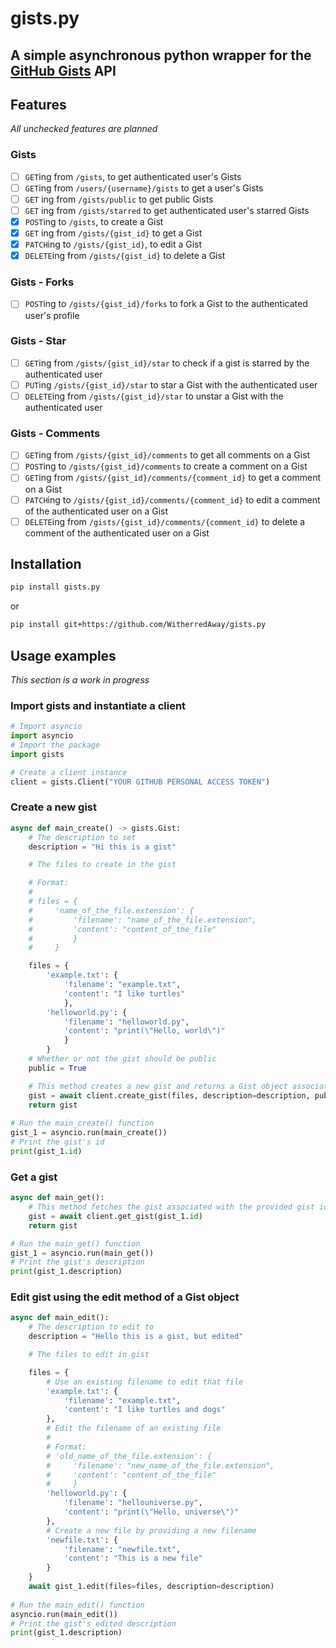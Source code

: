 # gists.py

A simple asynchronous python wrapper for the [GitHub Gists](https://docs.github.com/en/rest/reference/gists) API
----------

## Features
*All unchecked features are planned*
### Gists
- [ ] `GET`ing from `/gists`, to get authenticated user's Gists
- [ ] `GET`ing from `/users/{username}/gists` to get a user's Gists
- [ ] `GET` ing from `/gists/public` to get public Gists
- [ ] `GET` ing from `/gists/starred` to get authenticated user's starred Gists
- [X] `POST`ing to `/gists`, to create a Gist
- [X] `GET` ing from `/gists/{gist_id}` to get a Gist
- [X] `PATCH`ing to `/gists/{gist_id}`, to edit a Gist
- [X] `DELETE`ing from `/gists/{gist_id}` to delete a Gist
### Gists - Forks
- [ ] `POST`ing to `/gists/{gist_id}/forks` to fork a Gist to the authenticated user's profile
### Gists - Star
- [ ] `GET`ing from `/gists/{gist_id}/star` to check if a gist is starred by the authenticated user
- [ ] `PUT`ing `/gists/{gist_id}/star` to star a Gist with the authenticated user
- [ ] `DELETE`ing from `/gists/{gist_id}/star` to unstar a Gist with the authenticated user
### Gists - Comments
- [ ] `GET`ing from `/gists/{gist_id}/comments` to get all comments on a Gist
- [ ] `POST`ing to `/gists/{gist_id}/comments` to create a comment on a Gist
- [ ] `GET`ing from `/gists/{gist_id}/comments/{comment_id}` to get a comment on a Gist
- [ ] `PATCH`ing to `/gists/{gist_id}/comments/{comment_id}` to edit a comment of the authenticated user on a Gist
- [ ] `DELETE`ing from `/gists/{gist_id}/comments/{comment_id}` to delete a comment of the authenticated user on a Gist

## Installation
```sh
pip install gists.py
```
or
```sh
pip install git+https://github.com/WitherredAway/gists.py
```

## Usage examples
*This section is a work in progress*

### Import gists and instantiate a client
```py
# Import asyncio
import asyncio
# Import the package
import gists

# Create a client instance
client = gists.Client("YOUR GITHUB PERSONAL ACCESS TOKEN")
```
### Create a new gist
```py
async def main_create() -> gists.Gist:
    # The description to set
    description = "Hi this is a gist"

    # The files to create in the gist

    # Format:
    # 
    # files = {
    #     'name_of_the_file.extension': {
    #         'filename': "name_of_the_file.extension",
    #         'content': "content_of_the_file"
    #         }
    #     }

    files = {
        'example.txt': {
            'filename': "example.txt",
            'content': "I like turtles"
            },
        'helloworld.py': {
            'filename': "helloworld.py",
            'content': "print(\"Hello, world\")"
            }
        }
    # Whether or not the gist should be public
    public = True

    # This method creates a new gist and returns a Gist object associated with that gist
    gist = await client.create_gist(files, description=description, public=public)
    return gist
        
# Run the main_create() function
gist_1 = asyncio.run(main_create())
# Print the gist's id
print(gist_1.id)
```
### Get a gist
```py
async def main_get():
    # This method fetches the gist associated with the provided gist id, and returns a Gist object
    gist = await client.get_gist(gist_1.id)
    return gist

# Run the main_get() function
gist_1 = asyncio.run(main_get())
# Print the gist's description
print(gist_1.description)
```
### Edit gist using the edit method of a Gist object
```py
async def main_edit():
    # The description to edit to
    description = "Hello this is a gist, but edited"

    # The files to edit in gist

    files = {
        # Use an existing filename to edit that file
        'example.txt': {
            'filename': "example.txt",
            'content': "I like turtles and dogs"
        },
        # Edit the filename of an existing file
        # 
        # Format:
        # 'old_name_of_the_file.extension': {
        #     'filename': "new_name_of_the_file.extension",
        #     'content': "content_of_the_file"
        #     }
        'helloworld.py': {
            'filename': "hellouniverse.py",
            'content': "print(\"Hello, universe\")"
        },
        # Create a new file by providing a new filename
        'newfile.txt': {
            'filename': "newfile.txt",
            'content': "This is a new file"
        }
    }
    await gist_1.edit(files=files, description=description)
    
# Run the main_edit() function
asyncio.run(main_edit())
# Print the gist's edited description
print(gist_1.description)
```
